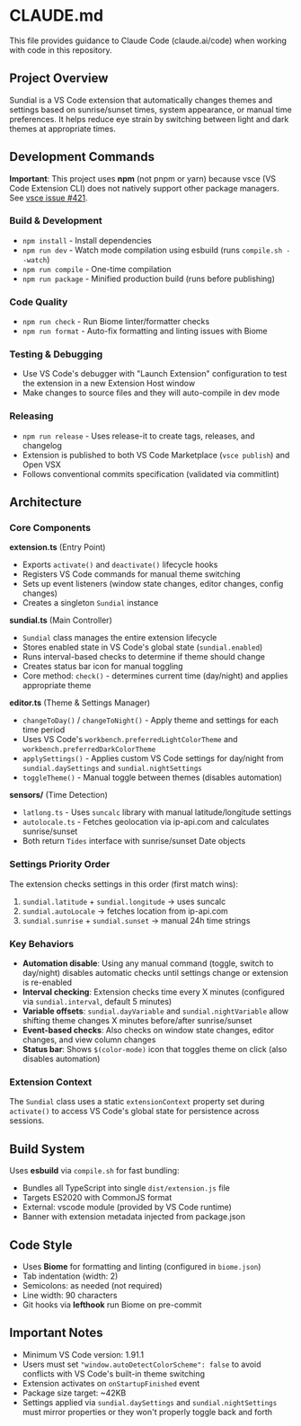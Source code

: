 # CLAUDE.md

This file provides guidance to Claude Code (claude.ai/code) when working with code in this repository.

## Project Overview

Sundial is a VS Code extension that automatically changes themes and settings based on sunrise/sunset times, system appearance, or manual time preferences. It helps reduce eye strain by switching between light and dark themes at appropriate times.

## Development Commands

**Important**: This project uses **npm** (not pnpm or yarn) because vsce (VS Code Extension CLI) does not natively support other package managers. See [vsce issue #421](https://github.com/microsoft/vscode-vsce/issues/421).

### Build & Development
- `npm install` - Install dependencies
- `npm run dev` - Watch mode compilation using esbuild (runs `compile.sh --watch`)
- `npm run compile` - One-time compilation
- `npm run package` - Minified production build (runs before publishing)

### Code Quality
- `npm run check` - Run Biome linter/formatter checks
- `npm run format` - Auto-fix formatting and linting issues with Biome

### Testing & Debugging
- Use VS Code's debugger with "Launch Extension" configuration to test the extension in a new Extension Host window
- Make changes to source files and they will auto-compile in dev mode

### Releasing
- `npm run release` - Uses release-it to create tags, releases, and changelog
- Extension is published to both VS Code Marketplace (`vsce publish`) and Open VSX
- Follows conventional commits specification (validated via commitlint)

## Architecture

### Core Components

**extension.ts** (Entry Point)
- Exports `activate()` and `deactivate()` lifecycle hooks
- Registers VS Code commands for manual theme switching
- Sets up event listeners (window state changes, editor changes, config changes)
- Creates a singleton `Sundial` instance

**sundial.ts** (Main Controller)
- `Sundial` class manages the entire extension lifecycle
- Stores enabled state in VS Code's global state (`sundial.enabled`)
- Runs interval-based checks to determine if theme should change
- Creates status bar icon for manual toggling
- Core method: `check()` - determines current time (day/night) and applies appropriate theme

**editor.ts** (Theme & Settings Manager)
- `changeToDay()` / `changeToNight()` - Apply theme and settings for each time period
- Uses VS Code's `workbench.preferredLightColorTheme` and `workbench.preferredDarkColorTheme`
- `applySettings()` - Applies custom VS Code settings for day/night from `sundial.daySettings` and `sundial.nightSettings`
- `toggleTheme()` - Manual toggle between themes (disables automation)

**sensors/** (Time Detection)
- `latlong.ts` - Uses `suncalc` library with manual latitude/longitude settings
- `autolocale.ts` - Fetches geolocation via ip-api.com and calculates sunrise/sunset
- Both return `Tides` interface with sunrise/sunset Date objects

### Settings Priority Order

The extension checks settings in this order (first match wins):
1. `sundial.latitude` + `sundial.longitude` → uses suncalc
2. `sundial.autoLocale` → fetches location from ip-api.com
3. `sundial.sunrise` + `sundial.sunset` → manual 24h time strings

### Key Behaviors

- **Automation disable**: Using any manual command (toggle, switch to day/night) disables automatic checks until settings change or extension is re-enabled
- **Interval checking**: Extension checks time every X minutes (configured via `sundial.interval`, default 5 minutes)
- **Variable offsets**: `sundial.dayVariable` and `sundial.nightVariable` allow shifting theme changes X minutes before/after sunrise/sunset
- **Event-based checks**: Also checks on window state changes, editor changes, and view column changes
- **Status bar**: Shows `$(color-mode)` icon that toggles theme on click (also disables automation)

### Extension Context

The `Sundial` class uses a static `extensionContext` property set during `activate()` to access VS Code's global state for persistence across sessions.

## Build System

Uses **esbuild** via `compile.sh` for fast bundling:
- Bundles all TypeScript into single `dist/extension.js` file
- Targets ES2020 with CommonJS format
- External: vscode module (provided by VS Code runtime)
- Banner with extension metadata injected from package.json

## Code Style

- Uses **Biome** for formatting and linting (configured in `biome.json`)
- Tab indentation (width: 2)
- Semicolons: as needed (not required)
- Line width: 90 characters
- Git hooks via **lefthook** run Biome on pre-commit

## Important Notes

- Minimum VS Code version: 1.91.1
- Users must set `"window.autoDetectColorScheme": false` to avoid conflicts with VS Code's built-in theme switching
- Extension activates on `onStartupFinished` event
- Package size target: ~42KB
- Settings applied via `sundial.daySettings` and `sundial.nightSettings` must mirror properties or they won't properly toggle back and forth
